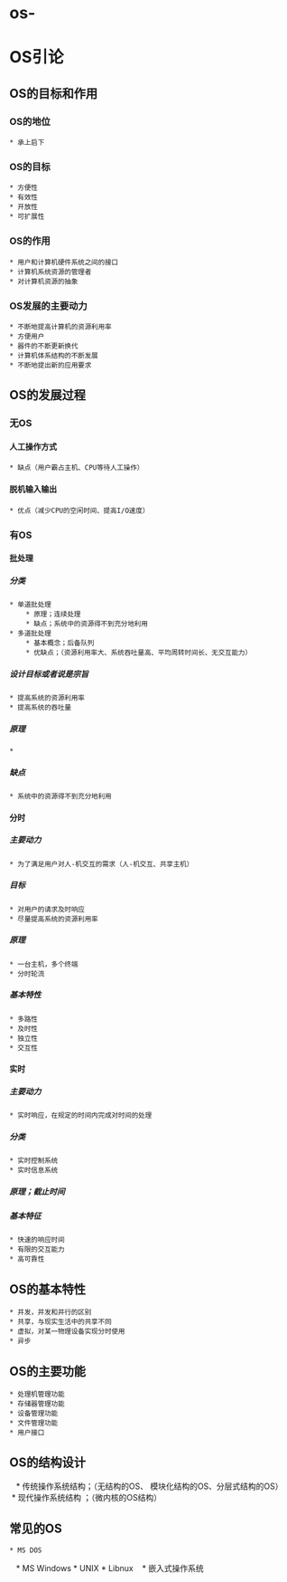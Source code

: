 # os-

# OS引论

## OS的目标和作用
### OS的地位
    * 承上启下
### OS的目标
    * 方便性
    * 有效性
    * 开放性
    * 可扩展性
### OS的作用
    * 用户和计算机硬件系统之间的接口
    * 计算机系统资源的管理者
    * 对计算机资源的抽象
### OS发展的主要动力
    * 不断地提高计算机的资源利用率
    * 方便用户
    * 器件的不断更新换代
    * 计算机体系结构的不断发展
    * 不断地提出新的应用要求
## OS的发展过程
### 无OS
#### 人工操作方式
    * 缺点（用户霸占主机、CPU等待人工操作）
#### 脱机输入输出
    * 优点（减少CPU的空闲时间、提高I/O速度）
### 有OS
#### 批处理
##### 分类
    * 单道批处理
        * 原理；连续处理
        * 缺点；系统中的资源得不到充分地利用
    * 多道批处理
        * 基本概念；后备队列
        * 优缺点；（资源利用率大、系统吞吐量高、平均周转时间长、无交互能力）
##### 设计目标或者说是宗旨
    * 提高系统的资源利用率
    * 提高系统的吞吐量
##### 原理
    * 
##### 缺点
    * 系统中的资源得不到充分地利用
#### 分时
##### 主要动力
    * 为了满足用户对人-机交互的需求（人-机交互、共享主机）
##### 目标
    * 对用户的请求及时响应
    * 尽量提高系统的资源利用率
##### 原理
    * 一台主机，多个终端
    * 分时轮流
##### 基本特性
    * 多路性
    * 及时性
    * 独立性
    * 交互性
#### 实时
##### 主要动力
    * 实时响应，在规定的时间内完成对时间的处理
##### 分类
    * 实时控制系统
    * 实时信息系统
##### 原理；截止时间
##### 基本特征
    * 快速的响应时间
    * 有限的交互能力
    * 高可靠性
## OS的基本特性
    * 并发，并发和并行的区别
    * 共享，与现实生活中的共享不同
    * 虚拟，对某一物理设备实现分时使用
    * 异步
## OS的主要功能
    * 处理机管理功能
    * 存储器管理功能
    * 设备管理功能
    * 文件管理功能
    * 用户接口
## OS的结构设计
    * 传统操作系统结构；（无结构的OS、 模块化结构的OS、分层式结构的OS）
    * 现代操作系统结构 ；（微内核的OS结构）
## 常见的OS
    * MS DOS
    * MS Windows
    * UNIX
    * Libnux
    * 嵌入式操作系统
